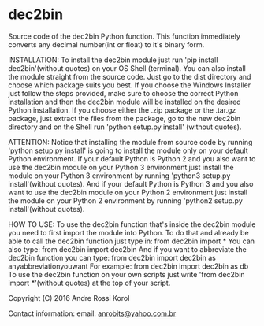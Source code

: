 # dec2bin
Source code of the dec2bin Python function. This function immediately converts any decimal number(int or float) to it's binary form.

INSTALLATION:
To install the dec2bin module just run 'pip install dec2bin'(without quotes) on your OS Shell (terminal).
You can also install the module straight from the source code. Just go to the dist directory and choose which package suits you best.
If you choose the Windows Installer just follow the steps provided, make sure to choose the correct Python installation and then the 
dec2bin module will be installed on the desired Python installation.
If you choose either the .zip package or the .tar.gz package, just extract the files from the package, go to the new
dec2bin directory and on the Shell run 'python setup.py install' (without quotes).

ATTENTION:
Notice that installing the module from source code by running 'python setup.py install' is going to install the module only on your
default Python environment. If your default Python is Python 2 and you also want to use the dec2bin module on your Python 3 environment
just install the module on your Python 3 environment by running 'python3 setup.py install'(without quotes).
And if your default Python is Python 3 and you also want to use the dec2bin module on your Python 2 environment just install the 
module on your Python 2 environment by running 'python2 setup.py install'(without quotes).

HOW TO USE:
To use the dec2bin function that's inside the dec2bin module you need to first import the module into Python.
To do that and already be able to call the dec2bin function just type in: from dec2bin import *
You can also type: from dec2bin import dec2bin
And if you want to abbreviate the dec2bin function you can type: from dec2bin import dec2bin as anyabbreviationyouwant
For example: from dec2bin import dec2bin as db
To use the dec2bin function on your own scripts just write 'from dec2bin import *'(without quotes) at the top of your script.

Copyright (C) 2016  Andre Rossi Korol

Contact information:
		email: anrobits@yahoo.com.br
